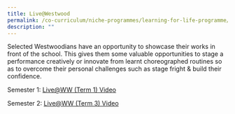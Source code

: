 ```yaml
---
title: Live@Westwood
permalink: /co-curriculum/niche-programmes/learning-for-life-programme/live-at-westwood/
description: ""
---
```

Selected Westwoodians have an opportunity to showcase their works in front of the school. This gives them some valuable opportunities to stage a performance creatively or innovate from learnt choreographed routines so as to overcome their personal challenges such as stage fright & build their confidence. 

  

Semester 1: [Live@WW (Term 1) Video](https://drive.google.com/file/d/1-xGhrxDauIRqJBNNfe1OSMRqNdLdcjBa/view?usp=sharing)

  

Semester 2: [Live@WW (Term 3) Video](https://drive.google.com/file/d/1cYDS5GjJjkFifoW9paeuahI0wK83vJQv/view)